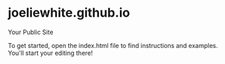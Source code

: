 joeliewhite.github.io
=====================

Your Public Site

To get started, open the index.html file to find instructions and examples. You'll start your editing there!
